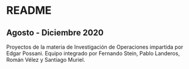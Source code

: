 # README
## Agosto - Diciembre 2020

Proyectos de la materia de Investigación de Operaciones impartida por Edgar Possani.
Equipo integrado por Fernando Stein, Pablo Landeros, Román Vélez y Santiago Muriel.
